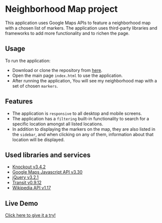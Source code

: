 Neighborhood Map project
========================

This application uses Google Maps APIs to feature a neighborhood map with a chosen list of markers. The application uses third-party libraries and frameworks to add more functionality and to richen the page.

## Usage

To run the application:

* Download or clone the repository from [here](https://github.com/sami-almalki/Neighborhood-Map).
* Open the main page `index.html` to use the application.
* After running the application, You will see my neighborhood map with a set of chosen `markers`.

## Features

* The application is `responsive` to all desktop and mobile screens.
* The application has a `filtering` built-in functionality to search for a specific location amongst all listed locations.
* In addition to displaying the markers on the map, they are also listed in the `sidebar`, and when clicking on any of them, information about that location will be displayed.

## Used libraries and services

* [Knockout v3.4.2](http://knockoutjs.com/)
* [Google Maps Javascript API v3.30](https://developers.google.com/maps/documentation/javascript/)
* [jQuery v3.2.1](https://jquery.com/)
* [Transit v0.9.12](http://ricostacruz.com/jquery.transit/)
* [Wikipedia API v1.17](https://www.mediawiki.org/wiki/API:Main_page)

## Live Demo

[Click here to give it a try!](https://sami-almalki.github.io/Neighborhood-Map/index.html)
